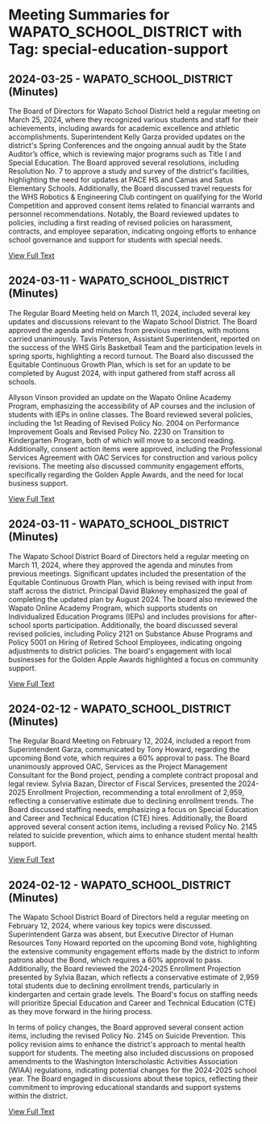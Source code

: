 # Meeting Summaries for WAPATO_SCHOOL_DISTRICT with Tag: special-education-support

## 2024-03-25 - WAPATO_SCHOOL_DISTRICT (Minutes)

The Board of Directors for Wapato School District held a regular meeting on March 25, 2024, where they recognized various students and staff for their achievements, including awards for academic excellence and athletic accomplishments. Superintendent Kelly Garza provided updates on the district's Spring Conferences and the ongoing annual audit by the State Auditor’s office, which is reviewing major programs such as Title I and Special Education. The Board approved several resolutions, including Resolution No. 7 to approve a study and survey of the district's facilities, highlighting the need for updates at PACE HS and Camas and Satus Elementary Schools. Additionally, the Board discussed travel requests for the WHS Robotics & Engineering Club contingent on qualifying for the World Competition and approved consent items related to financial warrants and personnel recommendations. Notably, the Board reviewed updates to policies, including a first reading of revised policies on harassment, contracts, and employee separation, indicating ongoing efforts to enhance school governance and support for students with special needs.

[View Full Text](https://raw.githubusercontent.com/VoronoiPerspectives/WashingtonStateSchoolBoardExplorer/refs/heads/main/data/countries/usa/states/wa/counties/yakima/school_boards/wapato_school_district/2024/processed/2024-03-25-minutes.txt)

## 2024-03-11 - WAPATO_SCHOOL_DISTRICT (Minutes)

The Regular Board Meeting held on March 11, 2024, included several key updates and discussions relevant to the Wapato School District. The Board approved the agenda and minutes from previous meetings, with motions carried unanimously. Tavis Peterson, Assistant Superintendent, reported on the success of the WHS Girls Basketball Team and the participation levels in spring sports, highlighting a record turnout. The Board also discussed the Equitable Continuous Growth Plan, which is set for an update to be completed by August 2024, with input gathered from staff across all schools. 

Allyson Vinson provided an update on the Wapato Online Academy Program, emphasizing the accessibility of AP courses and the inclusion of students with IEPs in online classes. The Board reviewed several policies, including the 1st Reading of Revised Policy No. 2004 on Performance Improvement Goals and Revised Policy No. 2230 on Transition to Kindergarten Program, both of which will move to a second reading. Additionally, consent action items were approved, including the Professional Services Agreement with OAC Services for construction and various policy revisions. The meeting also discussed community engagement efforts, specifically regarding the Golden Apple Awards, and the need for local business support.

[View Full Text](https://raw.githubusercontent.com/VoronoiPerspectives/WashingtonStateSchoolBoardExplorer/refs/heads/main/data/countries/usa/states/wa/counties/yakima/school_boards/wapato_school_district/2024/processed/2024-03-11-minutes.txt)

## 2024-03-11 - WAPATO_SCHOOL_DISTRICT (Minutes)

The Wapato School District Board of Directors held a regular meeting on March 11, 2024, where they approved the agenda and minutes from previous meetings. Significant updates included the presentation of the Equitable Continuous Growth Plan, which is being revised with input from staff across the district. Principal David Blakney emphasized the goal of completing the updated plan by August 2024. The board also reviewed the Wapato Online Academy Program, which supports students on Individualized Education Programs (IEPs) and includes provisions for after-school sports participation. Additionally, the board discussed several revised policies, including Policy 2121 on Substance Abuse Programs and Policy 5001 on Hiring of Retired School Employees, indicating ongoing adjustments to district policies. The board's engagement with local businesses for the Golden Apple Awards highlighted a focus on community support.

[View Full Text](https://raw.githubusercontent.com/VoronoiPerspectives/WashingtonStateSchoolBoardExplorer/refs/heads/main/data/countries/usa/states/wa/counties/yakima/school_boards/wapato_school_district/2024/processed/2024-03-11-marchregularmeeting-minutes.txt)

## 2024-02-12 - WAPATO_SCHOOL_DISTRICT (Minutes)

The Regular Board Meeting on February 12, 2024, included a report from Superintendent Garza, communicated by Tony Howard, regarding the upcoming Bond vote, which requires a 60% approval to pass. The Board unanimously approved OAC, Services as the Project Management Consultant for the Bond project, pending a complete contract proposal and legal review. Sylvia Bazan, Director of Fiscal Services, presented the 2024-2025 Enrollment Projection, recommending a total enrollment of 2,959, reflecting a conservative estimate due to declining enrollment trends. The Board discussed staffing needs, emphasizing a focus on Special Education and Career and Technical Education (CTE) hires. Additionally, the Board approved several consent action items, including a revised Policy No. 2145 related to suicide prevention, which aims to enhance student mental health support.

[View Full Text](https://raw.githubusercontent.com/VoronoiPerspectives/WashingtonStateSchoolBoardExplorer/refs/heads/main/data/countries/usa/states/wa/counties/yakima/school_boards/wapato_school_district/2024/processed/2024-02-12-minutes.txt)

## 2024-02-12 - WAPATO_SCHOOL_DISTRICT (Minutes)

The Wapato School District Board of Directors held a regular meeting on February 12, 2024, where various key topics were discussed. Superintendent Garza was absent, but Executive Director of Human Resources Tony Howard reported on the upcoming Bond vote, highlighting the extensive community engagement efforts made by the district to inform patrons about the Bond, which requires a 60% approval to pass. Additionally, the Board reviewed the 2024-2025 Enrollment Projection presented by Sylvia Bazan, which reflects a conservative estimate of 2,959 total students due to declining enrollment trends, particularly in kindergarten and certain grade levels. The Board's focus on staffing needs will prioritize Special Education and Career and Technical Education (CTE) as they move forward in the hiring process.

In terms of policy changes, the Board approved several consent action items, including the revised Policy No. 2145 on Suicide Prevention. This policy revision aims to enhance the district's approach to mental health support for students. The meeting also included discussions on proposed amendments to the Washington Interscholastic Activities Association (WIAA) regulations, indicating potential changes for the 2024-2025 school year. The Board engaged in discussions about these topics, reflecting their commitment to improving educational standards and support systems within the district.

[View Full Text](https://raw.githubusercontent.com/VoronoiPerspectives/WashingtonStateSchoolBoardExplorer/refs/heads/main/data/countries/usa/states/wa/counties/yakima/school_boards/wapato_school_district/2024/processed/2024-02-12-februaryregularmeeting-minutes.txt)

